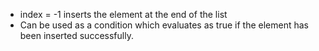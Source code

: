 * index = -1 inserts the element at the end of the list
* Can be used as a condition which evaluates as true if the element has been inserted successfully.